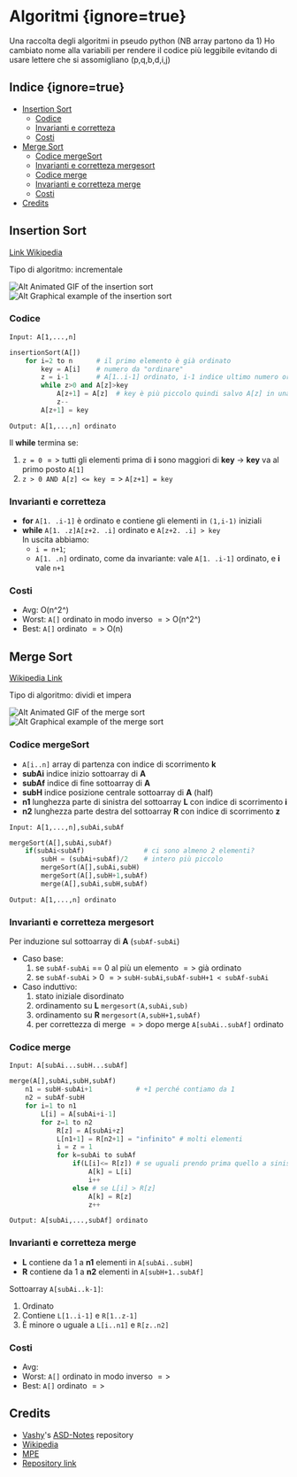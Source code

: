 # Algoritmi {ignore=true}

Una raccolta degli algoritmi in pseudo python (NB array partono da 1)
Ho cambiato nome alla variabili per rendere il codice più leggibile evitando di usare lettere che si assomigliano (p,q,b,d,i,j)

## Indice {ignore=true}

<!-- @import "[TOC]" {cmd="toc" depthFrom=1 depthTo=6 orderedList=false} -->

<!-- code_chunk_output -->

* [Insertion Sort](#insertion-sort)
	* [Codice](#codice)
	* [Invarianti e corretteza](#invarianti-e-corretteza)
	* [Costi](#costi)
* [Merge Sort](#merge-sort)
	* [Codice mergeSort](#codice-mergesort)
	* [Invarianti e corretteza mergesort](#invarianti-e-corretteza-mergesort)
	* [Codice merge](#codice-merge)
	* [Invarianti e corretteza merge](#invarianti-e-corretteza-merge)
	* [Costi](#costi-1)
* [Credits](#credits)

<!-- /code_chunk_output -->

## Insertion Sort

[Link Wikipedia](https://en.wikipedia.org/wiki/Insertion_sort "Insertion Sort link to Wikipedia")

Tipo di algoritmo: incrementale

![Alt Animated GIF of the insertion sort](https://upload.wikimedia.org/wikipedia/commons/4/42/Insertion_sort.gif)![Alt Graphical example of the insertion sort](https://upload.wikimedia.org/wikipedia/commons/0/0f/Insertion-sort-example-300px.gif)

### Codice

`Input: A[1,...,n]`

```python {.line-numbers}
insertionSort(A[])
    for i=2 to n      # il primo elemento è già ordinato
        key = A[i]    # numero da "ordinare"
        z = i-1       # A[1..i-1] ordinato, i-1 indice ultimo numero ordinato
        while z>0 and A[z]>key
            A[z+1] = A[z]  # key è più piccolo quindi salvo A[z] in una posizione avanti
            z--
        A[z+1] = key
```

`Output: A[1,...,n] ordinato`

Il **while** termina se:

1. `z = 0` $=>$ tutti gli elementi prima di **i** sono maggiori di **key** -> **key** va al primo posto `A[1]`
2. `z > 0 AND A[z] <= key` $=>$ `A[z+1] = key`

### Invarianti e corretteza

* **for** `A[1. .i-1]` è ordinato e contiene gli elementi in `(1,i-1)` iniziali
* **while** `A[1. .z]A[z+2. .i]` ordinato e `A[z+2. .i] > key`</br>
 In uscita abbiamo:
  * `i = n+1`;
  * `A[1. .n]` ordinato, come da invariante: vale `A[1. .i-1]` ordinato, e **i** vale `n+1`

### Costi

* Avg: O(n^2^)
* Worst: `A[]` ordinato in modo inverso $=>$ O(n^2^)
* Best: `A[]` ordinato $=>$ O(n)

## Merge Sort

[Wikipedia Link](https://en.wikipedia.org/wiki/Merge_sort "Merge Sort link to Wikipedia")

Tipo di algoritmo: dividi et impera

![Alt Animated GIF of the merge sort](https://upload.wikimedia.org/wikipedia/commons/c/c5/Merge_sort_animation2.gif)![Alt Graphical example of the merge sort](https://upload.wikimedia.org/wikipedia/commons/c/cc/Merge-sort-example-300px.gif)

### Codice mergeSort

* `A[i..n]` array di partenza con indice di scorrimento **k**
* **subAi**  indice inizio sottoarray di **A**
* **subAf** indice di fine sottoarray di **A**
* **subH** indice posizione centrale sottoarray di **A** (half)
* **n1** lunghezza parte di sinistra del sottoarray **L** con indice di scorrimento **i**
* **n2** lunghezza parte destra del sottoarray **R** con indice di scorrimento **z**

`Input: A[1,...,n],subAi,subAf`

```python {.line-numbers}
mergeSort(A[],subAi,subAf)
    if(subAi<subAf)               # ci sono almeno 2 elementi?
        subH = (subAi+subAf)/2    # intero più piccolo
        mergeSort(A[],subAi,subH)
        mergeSort(A[],subH+1,subAf)
        merge(A[],subAi,subH,subAf)
```

`Output: A[1,...,n] ordinato`

### Invarianti e corretteza mergesort

Per induzione sul sottoarray di **A** (`subAf-subAi`)

* Caso base:
  1. se `subAf-subAi` == 0 al più un elemento $=>$ già ordinato
  2. se `subAf-subAi` > 0 $=>$ `subH-subAi`,`subAf-subH+1 < subAf-subAi`
* Caso induttivo:
  1. stato iniziale disordinato
  2. ordinamento su **L** `mergesort(A,subAi,sub)`
  3. ordinamento su **R** `mergesort(A,subH+1,subAf)`
  4. per correttezza di merge $=>$ dopo merge `A[subAi..subAf]` ordinato

### Codice merge

`Input: A[subAi...subH...subAf]`

```python {.line-numbers}
merge(A[],subAi,subH,subAf)
    n1 = subH-subAi+1           # +1 perché contiamo da 1
    n2 = subAf-subH
    for i=1 to n1
        L[i] = A[subAi+i-1]
        for z=1 to n2
            R[z] = A[subAi+z]
            L[n1+1] = R[n2+1] = "infinito" # molti elementi
            i = z = 1
            for k=subAi to subAf
                if(L[i]<= R[z]) # se uguali prendo prima quello a sinistra
                    A[k] = L[i]
                    i++
                else # se L[i] > R[z]
                    A[k] = R[z]
                    z++
```

`Output: A[subAi,...,subAf] ordinato`

### Invarianti e corretteza merge

* **L** contiene da 1 a **n1** elementi in `A[subAi..subH]`
* **R** contiene da 1 a **n2** elementi in `A[subH+1..subAf]`

Sottoarray `A[subAi..k-1]`:

 1. Ordinato
 2. Contiene `L[1..i-1]` e `R[1..z-1]`
 3. È minore o uguale a `L[i..n1]` e `R[z..n2]`

### Costi

* Avg:
* Worst: `A[]` ordinato in modo inverso $=>$
* Best: `A[]` ordinato $=>$

## Credits

* [Vashy](https://github.com/Vashy "Link to Vashy's GitHub profile")'s [ASD-Notes](https://github.com/Vashy/ASD-Notes "Link to ASD-Notes") repository
* [Wikipedia](https://en.wikipedia.org "Wikipedia")
* [MPE](https://shd101wyy.github.io/markdown-preview-enhanced/#/ "Markdown Preview Enhanced")
* [Repository link](https://github.com/Archetipo95/Algoritmi)